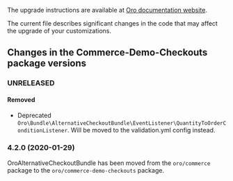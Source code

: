 The upgrade instructions are available at [Oro documentation website](https://doc.oroinc.com/master/backend/setup/upgrade-to-new-version/).

The current file describes significant changes in the code that may affect the upgrade of your customizations.

## Changes in the Сommerce-Demo-Checkouts package versions

### UNRELEASED

#### Removed
* Deprecated `Oro\Bundle\AlternativeCheckoutBundle\EventListener\QuantityToOrderConditionListener`. Will be moved to the validation.yml config instead.

### 4.2.0 (2020-01-29)

OroAlternativeCheckoutBundle has been moved from the `oro/commerce` package to the `oro/commerce-demo-checkouts` package.
